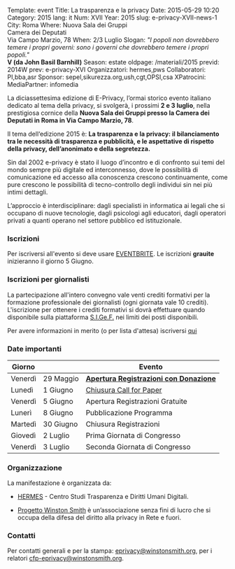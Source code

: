 Template: event
Title: La trasparenza e la privacy
Date: 2015-05-29 10:20
Category: 2015
lang: it
Num: XVII
Year: 2015
slug: e-privacy-XVII-news-1
City: Roma
Where: Nuova Sala dei Gruppi<br/>Camera dei Deputati<br/>Via Campo Marzio, 78
When: 2/3 Luglio
Slogan: <i>"I popoli non dovrebbero temere i propri governi: sono i governi che dovrebbero temere i propri popoli."</i><br/><b>V (da John Basil Barnhill)</b>
Season: estate
oldpage: /materiali/2015
previd: 2014W
prev: e-privacy-XVI
Organizzatori: hermes,pws
Collaboratori: PI,bba,asr
Sponsor: sepel,sikurezza.org,ush,cgt,OPSI,csa
XPatrocini: 
MediaPartner: infomedia

La diciassettesima edizione di E-Privacy, l’ormai storico evento
italiano dedicato al tema della privacy, si svolgerà, i prossimi **2 e 3
luglio**, nella prestigiosa cornice della **Nuova Sala dei Gruppi presso
la Camera dei Deputati in Roma in Via Campo Marzio, 78**.

Il tema dell‘edizione 2015 è: __La trasparenza e la privacy: il
bilanciamento tra le necessità di trasparenza e pubblicità, e le
aspettative di rispetto della privacy, dell’anonimato e della
segretezza.__

Sin dal 2002 e-privacy è stato il luogo d’incontro e di confronto sui
temi del mondo sempre più digitale ed interconnesso, dove le
possibilità di comunicazione ed accesso alla conoscenza crescono
continuamente, come pure crescono le possibilità di tecno-controllo
degli individui sin nei più intimi dettagli.

L’approccio è interdisciplinare: dagli specialisti in informatica ai
legali che si occupano di nuove tecnologie, dagli psicologi agli
educatori, dagli operatori privati a quanti operano nel settore
pubblico ed istituzionale.

### Iscrizioni

Per iscriversi all'evento si deve usare 
[EVENTBRITE](https://www.eventbrite.it/e/biglietti-e-privacy-2015-la-trasparenza-e-la-privacy-16856755008).
Le iscrizioni **grauite** inizieranno il giorno 5 Giugno.

### Iscrizioni per giornalisti

La partecipazione all'intero convegno vale venti crediti formativi per
la formazione professionale dei giornalisti (ogni giornata vale 10
crediti). L'iscrizione per ottenere i crediti formativi si dovrà
effettuare quando disponibile sulla piattaforma
[S.I.Ge.F.](https://sigef-odg.lansystems.it/sigef/) nei limiti dei
posti disponibili.

Per avere informazioni in merito (o per lista d'attesa) iscriversi
[qui](https://docs.google.com/forms/d/18TiDyUJq9y0RDiTfwUWk2oR9x8MRRcfXQn1ezfxOJxk/viewform?c=0&w=1)

### Date importanti

Giorno || Evento
--- | --- | ---
Venerdì | 29 Maggio | **[Apertura Registrazioni con Donazione](https://www.eventbrite.it/e/biglietti-e-privacy-2015-la-trasparenza-e-la-privacy-16856755008)**
Lunedì  | 1 Giugno  | [Chiusura Call for Paper](http://e-privacy.winstonsmith.org/e-privacy-XVII.html)
Venerdì | 5 Giugno  | Apertura Registrazioni Gratuite
Lunerì  | 8 Giugno  | Pubblicazione Programma
Martedì | 30 Giugno | Chiusura Registrazioni
Giovedì | 2 Luglio  | Prima Giornata di Congresso
Venerdì | 3 Luglio  | Seconda Giornata di Congresso

### Organizzazione

La manifestazione è organizzata da:

 - [HERMES](http://logioshermes.org/) \- Centro Studi Trasparenza e
 Diritti Umani Digitali. 
 
 - [Progetto Winston Smith](http://pws.winstonsmith.org/) è
   un’associazione senza fini di lucro che si occupa della difesa del
   diritto alla privacy in Rete e fuori.

### Contatti

Per contatti generali e per la stampa:
[eprivacy@winstonsmith.org](mailto:eprivacy@winstonsmith.org), per i
relatori
[cfp-eprivacy@winstonsmith.org](mailto:cfp-eprivacy@winstonsmith.org).
